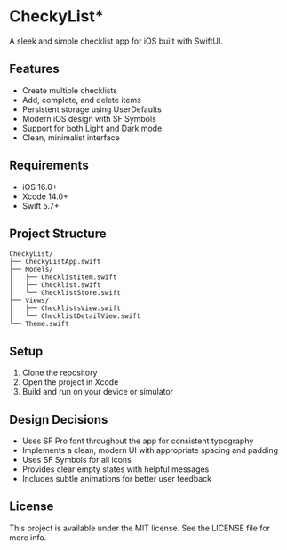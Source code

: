 # CheckyList*

A sleek and simple checklist app for iOS built with SwiftUI.

## Features

- Create multiple checklists
- Add, complete, and delete items
- Persistent storage using UserDefaults
- Modern iOS design with SF Symbols
- Support for both Light and Dark mode
- Clean, minimalist interface

## Requirements

- iOS 16.0+
- Xcode 14.0+
- Swift 5.7+

## Project Structure

```
CheckyList/
├── CheckyListApp.swift
├── Models/
│   ├── ChecklistItem.swift
│   ├── Checklist.swift
│   └── ChecklistStore.swift
├── Views/
│   ├── ChecklistsView.swift
│   └── ChecklistDetailView.swift
└── Theme.swift
```

## Setup

1. Clone the repository
2. Open the project in Xcode
3. Build and run on your device or simulator

## Design Decisions

- Uses SF Pro font throughout the app for consistent typography
- Implements a clean, modern UI with appropriate spacing and padding
- Uses SF Symbols for all icons
- Provides clear empty states with helpful messages
- Includes subtle animations for better user feedback

## License

This project is available under the MIT license. See the LICENSE file for more info. 
